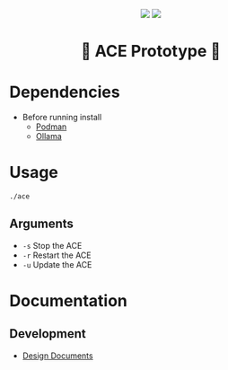 <p align="center">
    <img src ="https://img.shields.io/badge/version-0.0.1-blue">
    <img src="https://img.shields.io/badge/status-semi%20functional-FFA500">
</p>

<h1 align="center">🧠 ACE Prototype 🧠</h1>


# Dependencies

- Before running install
    - [Podman](https://podman.io/docs/installation)
    - [Ollama](https://ollama.com/download)

# Usage

```shell
./ace
```

## Arguments

- `-s` Stop the ACE
- `-r` Restart the ACE
- `-u` Update the ACE

# Documentation

## Development

- [Design Documents](./documentation/design_doc.md)
